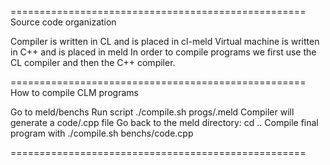===================================================
Source code organization

Compiler is written in CL and is placed in cl-meld
Virtual machine is written in C++ and is placed in meld
In order to compile programs we first use the CL compiler and then the C++ compiler.

===================================================
How to compile CLM programs

Go to meld/benchs
Run script ./compile.sh progs/<program>.meld
Compiler will generate a code/<program>.cpp file
Go back to the meld directory: cd ..
Compile final program with ./compile.sh benchs/code<program>.cpp

===================================================
